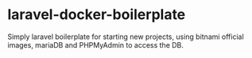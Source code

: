 # laravel-docker-boilerplate
Simply laravel boilerplate for starting new projects, using bitnami official images, mariaDB and PHPMyAdmin to access the DB.
